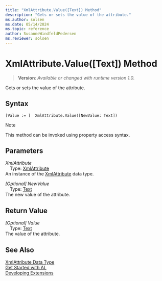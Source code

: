 ```yaml
---
title: "XmlAttribute.Value([Text]) Method"
description: "Gets or sets the value of the attribute."
ms.author: solsen
ms.date: 05/14/2024
ms.topic: reference
author: SusanneWindfeldPedersen
ms.reviewer: solsen
---
```

[//]: # (START>DO_NOT_EDIT)
[//]: # (IMPORTANT:Do not edit any of the content between here and the END>DO_NOT_EDIT.)
[//]: # (Any modifications should be made in the .xml files in the ModernDev repo.)
# XmlAttribute.Value([Text]) Method
> **Version**: _Available or changed with runtime version 1.0._

Gets or sets the value of the attribute.


## Syntax
```AL
[Value := ]  XmlAttribute.Value([NewValue: Text])
```
> [!NOTE]
> This method can be invoked using property access syntax.
## Parameters
*XmlAttribute*  
&emsp;Type: [XmlAttribute](xmlattribute-data-type.md)  
An instance of the [XmlAttribute](xmlattribute-data-type.md) data type.  

*[Optional] NewValue*  
&emsp;Type: [Text](../text/text-data-type.md)  
The new value of the attribute.  


## Return Value
*[Optional] Value*  
&emsp;Type: [Text](../text/text-data-type.md)  
The value of the attribute.


[//]: # (IMPORTANT: END>DO_NOT_EDIT)
## See Also
[XmlAttribute Data Type](xmlattribute-data-type.md)  
[Get Started with AL](../../devenv-get-started.md)  
[Developing Extensions](../../devenv-dev-overview.md)